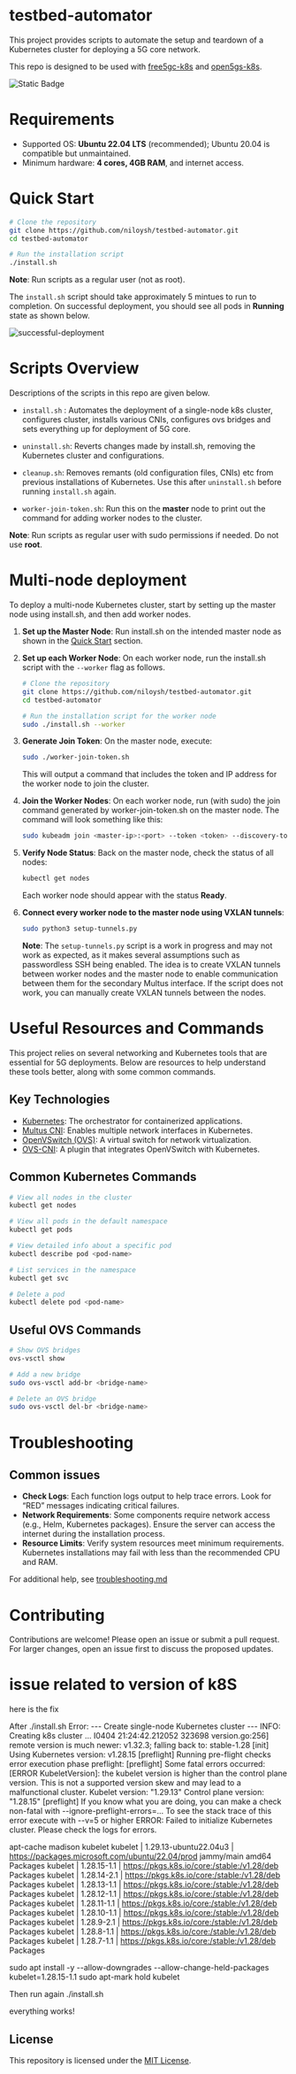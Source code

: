 # testbed-automator
This project provides scripts to automate the setup and teardown of a Kubernetes cluster for deploying a 5G core network.

This repo is designed to be used with [free5gc-k8s](https://github.com/niloysh/free5gc-k8s) and [open5gs-k8s](https://github.com/niloysh/open5gs-k8s).

![Static Badge](https://img.shields.io/badge/k8s-v1.28.2-green)

# Requirements
- Supported OS: **Ubuntu 22.04 LTS** (recommended); Ubuntu 20.04 is compatible but unmaintained.
- Minimum hardware: **4 cores, 4GB RAM**, and internet access.

# Quick Start
```bash
# Clone the repository
git clone https://github.com/niloysh/testbed-automator.git
cd testbed-automator

# Run the installation script
./install.sh
```
**Note**: Run scripts as a regular user (not as root).

The `install.sh` script should take approximately 5 mintues to run to completion. On successful deployment, you should see all pods in **Running** state as shown below.

![successful-deployment](images/successful-deployment.png)

# Scripts Overview
Descriptions of the scripts in this repo are given below.

- `install.sh` : Automates the deployment of a single-node k8s cluster, configures cluster, installs various CNIs, configures ovs bridges and sets everything up for deployment of 5G core.

- `uninstall.sh`: Reverts changes made by install.sh, removing the Kubernetes cluster and configurations.

- `cleanup.sh`: Removes remants (old configuration files, CNIs) etc from previous installations of Kubernetes. Use this after `uninstall.sh` before running `install.sh` again.

- `worker-join-token.sh`: Run this on the **master** node to print out the command for adding worker nodes to the cluster.

**Note**: Run scripts as regular user with sudo permissions if needed. Do not use **root**.



# Multi-node deployment
To deploy a multi-node Kubernetes cluster, start by setting up the master node using install.sh, and then add worker nodes.

1. **Set up the Master Node**:
Run install.sh on the intended master node as shown in the [Quick Start](#quick-start) section.

2. **Set up each Worker Node**: On each worker node, run the install.sh script with the `--worker` flag as follows.
    ```bash
    # Clone the repository
    git clone https://github.com/niloysh/testbed-automator.git
    cd testbed-automator

    # Run the installation script for the worker node
    sudo ./install.sh --worker
    ```

3. **Generate Join Token**:
    On the master node, execute:
    ```bash
    sudo ./worker-join-token.sh
    ```
    This will output a command that includes the token and IP address for the worker node to join the cluster.

4. **Join the Worker Nodes**:
On each worker node, run (with sudo) the join command generated by worker-join-token.sh on the master node. The command will look something like this:
    ```bash
    sudo kubeadm join <master-ip>:<port> --token <token> --discovery-token-ca-cert-hash <hash>
    ```

5.	**Verify Node Status**:
Back on the master node, check the status of all nodes:
    ```bash
    kubectl get nodes
    ```
    Each worker node should appear with the status **Ready**.

6. **Connect every worker node to the master node using VXLAN tunnels**:
    ```bash
    sudo python3 setup-tunnels.py
    ```

    **Note**: The `setup-tunnels.py` script is a work in progress and may not work as expected, as it makes several assumptions such as passwordless SSH being enabled. The idea is to create VXLAN tunnels between worker nodes and the master node to enable communication between them for the secondary Multus interface. If the script does not work, you can manually create VXLAN tunnels between the nodes.

# Useful Resources and Commands

This project relies on several networking and Kubernetes tools that are essential for 5G deployments. Below are resources to help understand these tools better, along with some common commands.

## Key Technologies
- [Kubernetes](https://kubernetes.io/):  The orchestrator for containerized applications.
- [Multus CNI](https://github.com/k8snetworkplumbingwg/multus-cni): Enables multiple network interfaces in Kubernetes.
- [OpenVSwitch (OVS)](https://www.openvswitch.org/): A virtual switch for network virtualization.
- [OVS-CNI](https://github.com/k8snetworkplumbingwg/ovs-cni): A plugin that integrates OpenVSwitch with Kubernetes.

## Common Kubernetes Commands
```bash
# View all nodes in the cluster
kubectl get nodes

# View all pods in the default namespace
kubectl get pods

# View detailed info about a specific pod
kubectl describe pod <pod-name>

# List services in the namespace
kubectl get svc

# Delete a pod
kubectl delete pod <pod-name>
```
## Useful OVS Commands
```bash
# Show OVS bridges
ovs-vsctl show

# Add a new bridge
sudo ovs-vsctl add-br <bridge-name>

# Delete an OVS bridge
sudo ovs-vsctl del-br <bridge-name>
```


# Troubleshooting

## Common issues
- **Check Logs**: Each function logs output to help trace errors. Look for “RED” messages indicating critical failures.
- **Network Requirements**: Some components require network access (e.g., Helm, Kubernetes packages). Ensure the server can access the internet during the installation process.
- **Resource Limits**: Verify system resources meet minimum requirements. Kubernetes installations may fail with less than the recommended CPU and RAM.

For additional help, see [troubleshooting.md](troubleshooting.md)

# Contributing
Contributions are welcome! Please open an issue or submit a pull request. For larger changes, open an issue first to discuss the proposed updates.

# issue related to version of k8S
here is the fix

After ./install.sh
Error:
--- Create single-node Kubernetes cluster ---
INFO: Creating k8s cluster ...
I0404 21:24:42.212052 323698 version.go:256] remote version is much newer: v1.32.3; falling back to: stable-1.28
[init] Using Kubernetes version: v1.28.15
[preflight] Running pre-flight checks
error execution phase preflight: [preflight] Some fatal errors occurred:
[ERROR KubeletVersion]: the kubelet version is higher than the control plane version. This is not a supported version skew and may lead to a malfunctional cluster. Kubelet version: "1.29.13" Control plane version: "1.28.15"
[preflight] If you know what you are doing, you can make a check non-fatal with --ignore-preflight-errors=...
To see the stack trace of this error execute with --v=5 or higher
ERROR: Failed to initialize Kubernetes cluster. Please check the logs for errors.

apt-cache madison kubelet
kubelet | 1.29.13-ubuntu22.04u3 | https://packages.microsoft.com/ubuntu/22.04/prod jammy/main amd64 Packages
kubelet | 1.28.15-1.1 | https://pkgs.k8s.io/core:/stable:/v1.28/deb Packages
kubelet | 1.28.14-2.1 | https://pkgs.k8s.io/core:/stable:/v1.28/deb Packages
kubelet | 1.28.13-1.1 | https://pkgs.k8s.io/core:/stable:/v1.28/deb Packages
kubelet | 1.28.12-1.1 | https://pkgs.k8s.io/core:/stable:/v1.28/deb Packages
kubelet | 1.28.11-1.1 | https://pkgs.k8s.io/core:/stable:/v1.28/deb Packages
kubelet | 1.28.10-1.1 | https://pkgs.k8s.io/core:/stable:/v1.28/deb Packages
kubelet | 1.28.9-2.1 | https://pkgs.k8s.io/core:/stable:/v1.28/deb Packages
kubelet | 1.28.8-1.1 | https://pkgs.k8s.io/core:/stable:/v1.28/deb Packages
kubelet | 1.28.7-1.1 | https://pkgs.k8s.io/core:/stable:/v1.28/deb Packages

sudo apt install -y --allow-downgrades --allow-change-held-packages kubelet=1.28.15-1.1
sudo apt-mark hold kubelet

Then run again ./install.sh

everything works!

## License

This repository is licensed under the [MIT License](LICENSE).


